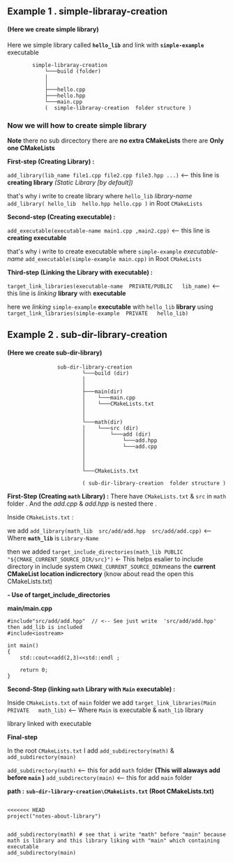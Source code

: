 
## Example 1 . simple-libraray-creation

#### (Here we create simple library)

Here we simple library called **`hello_lib`** and link with  **`simple-example`** executable

            simple-libraray-creation
                └───build (folder) 
                │ 
                │     
                ├───hello.cpp
                ├───hello.hpp
                └───main.cpp
                (  simple-libraray-creation  folder structure )

### Now we will how to create simple library

**Note** there no sub dircectory there are **no extra CMakeLists** there are **Only one CMakeLists**

**First-step (Creating Library) :**

`add_library(lib_name file1.cpp file2.cpp file3.hpp ...)` <-- this line is **creating library** *(Static Library [by default])*

that's why i write to create library where `hello_lib` *library-name* `add_library( hello_lib  hello.hpp hello.cpp )` in Root `CMakeLists`

**Second-step (Creating executable) :**

`add_executable(executable-name main1.cpp ,main2.cpp)` <-- this line is **creating executable**

that's why i write to create executable where `simple-example` *executable-name* `add_executable(simple-example main.cpp)` in Root `CMakeLists`

**Third-step (Linking the Library with executable) :**

`target_link_libraries(executable-name  PRIVATE/PUBLIC   lib_name)` <-- this line is *linking* **library** with **executable**

here we *linking*  `simple-example` **executable** with `hello_lib` **library** using `target_link_libraries(simple-example  PRIVATE   hello_lib)`

## Example 2 . sub-dir-library-creation

#### (Here we create sub-dir-library)

                    sub-dir-library-creation
                            └───build (dir) 
                            │
                            │ 
                            ├───main(dir)
                            │    └───main.cpp
                            │    └───CMakeLists.txt   
                            │    
                            │ 
                            └───math(dir)
                            │    └───src (dir)
                            │        └───add (dir)
                            │            └───add.hpp
                            │            └───add.cpp
                            │              
                            │
                            │
                            └───CMakeLists.txt 

                            ( sub-dir-library-creation  folder structure )

**First-Step (Creating `math` Library) :**
There have `CMakeLists.txt` & `src` in `math` folder . And the *add.cpp* & *add.hpp* is nested there .

Inside `CMakeLists.txt` :

we add `add_library(math_lib  src/add/add.hpp  src/add/add.cpp)` <-- Where **`math_lib`** is `Library-Name`

then we added `target_include_directories(math_lib PUBLIC "${CMAKE_CURRENT_SOURCE_DIR/src}")` <- This helps esalier to include directory in include system `CMAKE_CURRENT_SOURCE_DIR`means the  **current CMakeList location indicrectory** (know about read the open this CMakeLists.txt)

**- Use of target_include_directories**

**main/main.cpp**

```
#include"src/add/add.hpp"  // <-- See just write  'src/add/add.hpp' then add_lib is included
#include<iostream>
 
int main()
{
    std::cout<<add(2,3)<<std::endl ;

    return 0;
}
```

**Second-Step (linking `math` Library with `Main` executable) :**

Inside `CMakeLists.txt` of `main` folder
we add `target_link_libraries(Main  PRIVATE   math_lib)` <-- Where `Main` is executable & `math_lib` library

library linked with executable

**Final-step**

In the root `CMakeLists.txt` I add `add_subdirectory(math)` & `add_subdirectory(main)`

`add_subdirectory(math)` <-- this for add `math` folder **(This will alaways add before `main` )**
`add_subdirectory(main)` <-- this for add `main` folder

**path :**  **`sub-dir-library-creation\CMakeLists.txt` (Root CMakeLists.txt)**

```cmake_minimum_required(VERSION 3.8)

<<<<<<< HEAD
project("notes-about-library")


add_subdirectory(math) # see that i write "math" before "main" because math is library and this library liking with "main" which containing executable
add_subdirectory(main)
```
